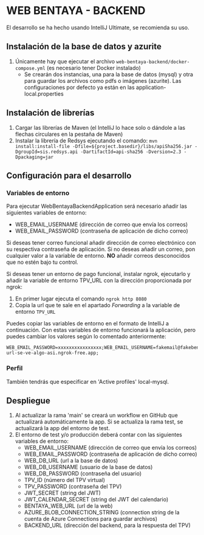 # WEB BENTAYA - BACKEND

El desarrollo se ha hecho usando IntelliJ Ultimate, se recomienda su uso.

## Instalación de la base de datos y azurite

1. Únicamente hay que ejecutar el archivo `web-bentaya-backend/docker-compose.yml` (es necesario tener Docker instalado)
   - Se crearán dos instancias, una para la base de datos (mysql) y otra para guardar los archivos como pdfs o
     imágenes (azurite). Las configuraciones por defecto ya están en las application-local.properties

## Instalación de librerías

1. Cargar las librerías de Maven (el IntelliJ lo hace solo o dándole a las flechas circulares en la pestaña de Maven)
2. Instalar la librería de Redsys ejecutando el comando:
   `mvn install:install-file -Dfile=${project.basedir}/libs/apiSha256.jar -DgroupId=sis.redsys.api -DartifactId=api-sha256 -Dversion=2.3 -Dpackaging=jar`

## Configuración para el desarrollo

### Variables de entorno

Para ejecutar WebBentayaBackendApplication será necesario añadir las siguientes variables de entorno:

* WEB_EMAIL_USERNAME (dirección de correo que envía los correos)
* WEB_EMAIL_PASSWORD (contraseña de aplicación de dicho correo)

Si deseas tener correo funcional añadir dirección de correo electrónico con su respectiva contraseña de aplicación. Si
no deseas añadir un correo, pon cualquier valor a la variable de entorno. **NO** añadir correos desconocidos que no
estén bajo tu control.

Si deseas tener un entorno de pago funcional, instalar ngrok, ejecutarlo y añadir la variable de entorno TPV_URL con la
dirección proporcionada por ngrok:
1. En primer lugar ejecuta el comando `ngrok http 8080`
2. Copia la url que te sale en el apartado _Forwarding_ a la variable de entorno `TPV_URL`

Puedes copiar las variables de entorno en el formato de IntelliJ a continuación. Con estas variables de entorno
funcionará la aplicación, pero puedes cambiar los valores según lo comentado anteriormente:

```
WEB_EMAIL_PASSWORD=xxxxxxxxxxxxxxxx;WEB_EMAIL_USERNAME=fakemail@fakebentaya.org;TPV_URL=https://la-url-se-ve-algo-asi.ngrok-free.app;
```

### Perfil

También tendrás que especificar en 'Active profiles' local-mysql.

## Despliegue

1. Al actualizar la rama 'main' se creará un workflow en GitHub que actualizará automáticamente la app. Si se actualiza
   la rama test, se actualizará la app del entorno de test.
2. El entorno de test y/o producción deberá contar con las siguientes variables de entorno:
    * WEB_EMAIL_USERNAME (dirección de correo que envía los correos)
    * WEB_EMAIL_PASSWORD (contraseña de aplicación de dicho correo)
    * WEB_DB_URL (url a la base de datos)
    * WEB_DB_USERNAME (usuario de la base de datos)
    * WEB_DB_PASSWORD (contraseña del usuario)
    * TPV_ID (número del TPV virtual)
    * TPV_PASSWORD (contraseña del TPV)
    * JWT_SECRET (string del JWT)
    * JWT_CALENDAR_SECRET (string del JWT del calendario)
    * BENTAYA_WEB_URL (url de la web)
    * AZURE_BLOB_CONNECTION_STRING (connection string de la cuenta de Azure Connections para guardar archivos)
    * BACKEND_URL (dirección del backend, para la respuesta del TPV)
